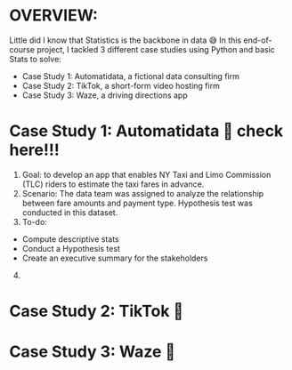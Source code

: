 # OVERVIEW:
Little did I know that Statistics is the backbone in data 😅 In this end-of-course project, I tackled 3 different case studies using Python and basic Stats to solve:
- Case Study 1: Automatidata, a fictional data consulting firm
- Case Study 2: TikTok, a short-form video hosting firm
- Case Study 3: Waze, a driving directions app

# Case Study 1: Automatidata 🔎 check here!!!
1) Goal: to develop an app that enables NY Taxi and Limo Commission (TLC) riders to estimate the taxi fares in advance.
2) Scenario: The data team was assigned to analyze the relationship between fare amounts and payment type. Hypothesis test was conducted in this dataset.
3) To-do:
- Compute descriptive stats
- Conduct a Hypothesis test
- Create an executive summary for the stakeholders
4) 



# Case Study 2: TikTok 🎵
# Case Study 3: Waze 🧭

